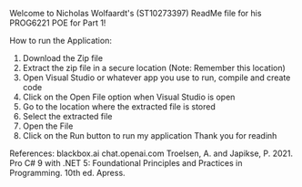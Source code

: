 Welcome to Nicholas Wolfaardt's (ST10273397) ReadMe file for his PROG6221 POE for Part 1!

How to run the Application:
1. Download the Zip file
2. Extract the zip file in a secure location (Note: Remember this location)
3. Open Visual Studio or whatever app you use to run, compile and create code
4. Click on the Open File option when Visual Studio is open
5. Go to the location where the extracted file is stored
6. Select the extracted file
7. Open the File
8. Click on the Run button to run my application
Thank you for readinh

References:
blackbox.ai
chat.openai.com
Troelsen, A. and Japikse, P. 2021. Pro C# 9 with .NET 5: Foundational Principles and Practices in Programming. 10th ed. Apress.
